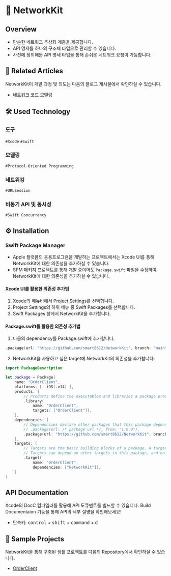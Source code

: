 # 📡 NetworkKit

## Overview
* 단순한 네트워크 추상화 계층을 제공합니다.
* API 명세를 하나의 구조체 타입으로 관리할 수 있습니다.
* 사전에 정의해둔 API 명세 타입을 통해 손쉬운 네트워크 요청이 가능합니다.

## 📰 Related Articles
NetworkKit이 개발 과정 및 의도는 다음의 블로그 게시물에서 확인하실 수 있습니다.
* [네트워크 코드 모델링](https://singularis7.tistory.com/93)

## 🛠️ Used Technology
### 도구
`#Xcode` `#Swift`

### 모델링
`#Protocol-Oriented Programming`

### 네트워킹
`#URLSession`

### 비동기 API 및 동시성
`#Swift Concurrency`

## ⚙️ Installation

### Swift Package Manager
* Apple 플랫폼의 응용프로그램을 개발하는 프로젝트에서는 Xcode UI를 통해 NetworkKit에 대한 의존성을 추가하실 수 있습니다. 
* SPM 패키지 프로젝트를 통해 개발 중이어도 `Package.swift` 파일을 수정하여 NetworkKit에 대한 의존성을 추가하실 수 있습니다. 

#### Xcode UI를 활용한 의존성 추가법
1. Xcode의 메뉴바에서 Project Settings를 선택합니다.
2. Project Settings의 하위 메뉴 중 Swift Packages를 선택합니다.
3. Swift Packages 창에서 NetworkKit을 추가합니다.

#### Package.swift를 활용한 의존성 추가법
1. 다음의 dependency를 Package.swift에 추가합니다.
```swift
.package(url: "https://github.com/smart8612/NetworkKit", branch: "main")
```
2. NetworkKit을 사용하고 싶은 target에 NetworkKit의 의존성을 추가합니다.
```swift
import PackageDescription

let package = Package(
    name: "OrderClient",
    platforms: [ .iOS(.v14) ],
    products: [
        // Products define the executables and libraries a package produces, and make them visible to other packages.
        .library(
            name: "OrderClient",
            targets: ["OrderClient"]),
    ],
    dependencies: [
        // Dependencies declare other packages that this package depends on.
        // .package(url: /* package url */, from: "1.0.0"),
        .package(url: "https://github.com/smart8612/NetworkKit", branch: "main")
    ],
    targets: [
        // Targets are the basic building blocks of a package. A target can define a module or a test suite.
        // Targets can depend on other targets in this package, and on products in packages this package depends on.
        .target(
            name: "OrderClient",
            dependencies: ["NetworkKit"]),
    ]
)
```

## API Documentation
Xcode의 DocC 컴파일러를 활용해 API 도큐멘트를 빌드할 수 있습니다.
Build Documentaion 기능을 통해 API의 세부 설명을 확인해보세요!
* 단축키: <kbd>control</kbd> + <kbd>shift</kbd> + <kbd>command</kbd> + <kbd>d</kbd>

## 🤼 Sample Projects
NetworkKit을 통해 구축된 샘플 프로젝트를 다음의 Repository에서 확인하실 수 있습니다.
* [OrderClient](https://github.com/smart8612/OrderClient)
